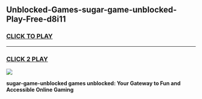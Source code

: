 
## Unblocked-Games-sugar-game-unblocked-Play-Free-d8i11
<h3>
<a href="https://premium76.site?title=sugar-game-unblocked&ref=15A">CLICK TO PLAY</a></h3>
<hr>

<h3>
<a href="https://premium76.site?title=sugar-game-unblocked&ref=15A">CLICK 2 PLAY</a>
  
</h3>

<a href="https://premium76.site?title=sugar-game-unblocked&ref=15A"><img src="https://clearcache.store/games.png"></a>


**sugar-game-unblocked games unblocked: Your Gateway to Fun and Accessible Online Gaming**
